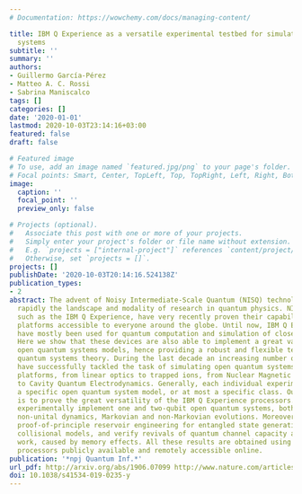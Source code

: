 ```yaml
---
# Documentation: https://wowchemy.com/docs/managing-content/

title: IBM Q Experience as a versatile experimental testbed for simulating open quantum
  systems
subtitle: ''
summary: ''
authors:
- Guillermo García-Pérez
- Matteo A. C. Rossi
- Sabrina Maniscalco
tags: []
categories: []
date: '2020-01-01'
lastmod: 2020-10-03T23:14:16+03:00
featured: false
draft: false

# Featured image
# To use, add an image named `featured.jpg/png` to your page's folder.
# Focal points: Smart, Center, TopLeft, Top, TopRight, Left, Right, BottomLeft, Bottom, BottomRight.
image:
  caption: ''
  focal_point: ''
  preview_only: false

# Projects (optional).
#   Associate this post with one or more of your projects.
#   Simply enter your project's folder or file name without extension.
#   E.g. `projects = ["internal-project"]` references `content/project/deep-learning/index.md`.
#   Otherwise, set `projects = []`.
projects: []
publishDate: '2020-10-03T20:14:16.524138Z'
publication_types:
- 2
abstract: The advent of Noisy Intermediate-Scale Quantum (NISQ) technology is changing
  rapidly the landscape and modality of research in quantum physics. NISQ devices,
  such as the IBM Q Experience, have very recently proven their capability as experimental
  platforms accessible to everyone around the globe. Until now, IBM Q Experience processors
  have mostly been used for quantum computation and simulation of closed systems.
  Here we show that these devices are also able to implement a great variety of paradigmatic
  open quantum systems models, hence providing a robust and flexible testbed for open
  quantum systems theory. During the last decade an increasing number of experiments
  have successfully tackled the task of simulating open quantum systems in different
  platforms, from linear optics to trapped ions, from Nuclear Magnetic Resonance (NMR)
  to Cavity Quantum Electrodynamics. Generally, each individual experiment demonstrates
  a specific open quantum system model, or at most a specific class. Our main result
  is to prove the great versatility of the IBM Q Experience processors. Indeed, we
  experimentally implement one and two-qubit open quantum systems, both unital and
  non-unital dynamics, Markovian and non-Markovian evolutions. Moreover, we realise
  proof-of-principle reservoir engineering for entangled state generation, demonstrate
  collisional models, and verify revivals of quantum channel capacity and extractable
  work, caused by memory effects. All these results are obtained using IBM Q Experience
  processors publicly available and remotely accessible online.
publication: '*npj Quantum Inf.*'
url_pdf: http://arxiv.org/abs/1906.07099 http://www.nature.com/articles/s41534-019-0235-y
doi: 10.1038/s41534-019-0235-y
---
```

